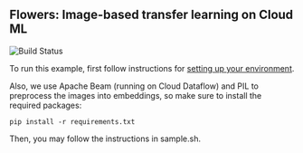 Flowers: Image-based transfer learning on Cloud ML
--------------------------------------------------

![Build Status](https://storage.googleapis.com/cloudml-samples-test-public/badges/flowers.png)

To run this example, first follow instructions for [setting up your environment](https://cloud.google.com/ml/docs/how-tos/getting-set-up).

Also, we use Apache Beam (running on Cloud Dataflow) and PIL to preprocess the images into embeddings, so make sure to install the required packages:
```
pip install -r requirements.txt
```

Then, you may follow the instructions in sample.sh.
